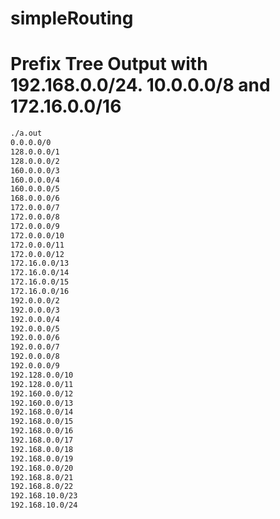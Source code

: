 # simpleRouting

# Prefix Tree Output with 192.168.0.0/24. 10.0.0.0/8 and 172.16.0.0/16
```bash
./a.out
0.0.0.0/0
128.0.0.0/1
128.0.0.0/2
160.0.0.0/3
160.0.0.0/4
160.0.0.0/5
168.0.0.0/6
172.0.0.0/7
172.0.0.0/8
172.0.0.0/9
172.0.0.0/10
172.0.0.0/11
172.0.0.0/12
172.16.0.0/13
172.16.0.0/14
172.16.0.0/15
172.16.0.0/16
192.0.0.0/2
192.0.0.0/3
192.0.0.0/4
192.0.0.0/5
192.0.0.0/6
192.0.0.0/7
192.0.0.0/8
192.0.0.0/9
192.128.0.0/10
192.128.0.0/11
192.160.0.0/12
192.160.0.0/13
192.168.0.0/14
192.168.0.0/15
192.168.0.0/16
192.168.0.0/17
192.168.0.0/18
192.168.0.0/19
192.168.0.0/20
192.168.8.0/21
192.168.8.0/22
192.168.10.0/23
192.168.10.0/24
```

